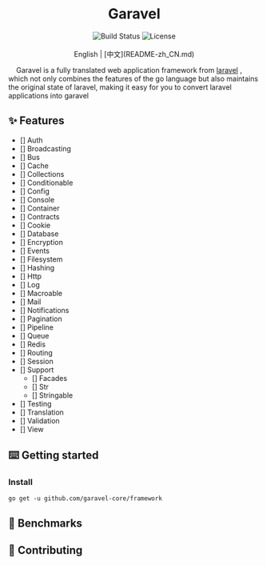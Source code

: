 <h1 align="center">Garavel</h1>

<p align="center">
<img src="https://img.shields.io/badge/tests-developing-green?logo=github" alt="Build Status">
<img src="https://img.shields.io/badge/license-MIT-green" alt="License" />
<br/><br/>
English | [中文](README-zh_CN.md) 
</p>

&nbsp;&nbsp;&nbsp;&nbsp;Garavel is a fully translated web application framework from [laravel](https://github.com/laravel/framework) , which not only combines the features of the go language but also maintains the original state of laravel, making it easy for you to convert laravel applications into garavel

## ✨ Features

- [] Auth
- [] Broadcasting
- [] Bus
- [] Cache
- [] Collections
- [] Conditionable
- [] Config
- [] Console
- [] Container
- [] Contracts
- [] Cookie
- [] Database
- [] Encryption
- [] Events
- [] Filesystem
- [] Hashing
- [] Http
- [] Log
- [] Macroable
- [] Mail
- [] Notifications
- [] Pagination
- [] Pipeline
- [] Queue
- [] Redis
- [] Routing
- [] Session
- [] Support
    - [] Facades
    - [] Str
    - [] Stringable
- [] Testing
- [] Translation
- [] Validation
- [] View

## ⌨️ Getting started

### Install

```shell
go get -u github.com/garavel-core/framework
```

## 🚀 Benchmarks

## 🌹 Contributing
